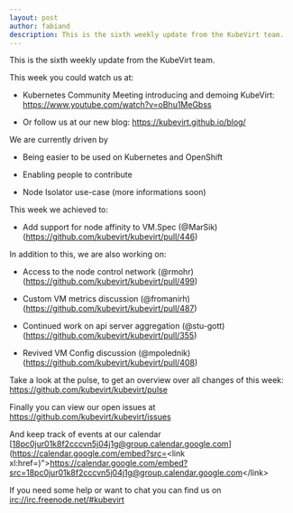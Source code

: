 ```yaml
---
layout: post
author: fabiand
description: This is the sixth weekly update from the KubeVirt team.
---
```

This is the sixth weekly update from the KubeVirt team.

This week you could watch us at:

-   Kubernetes Community Meeting introducing and demoing KubeVirt:
    <https://www.youtube.com/watch?v=oBhu1MeGbss>

-   Or follow us at our new blog: <https://kubevirt.github.io/blog/>

We are currently driven by

-   Being easier to be used on Kubernetes and OpenShift

-   Enabling people to contribute

-   Node Isolator use-case (more informations soon)

This week we achieved to:

-   Add support for node affinity to VM.Spec (@MarSik)
    (<https://github.com/kubevirt/kubevirt/pull/446>)

In addition to this, we are also working on:

-   Access to the node control network (@rmohr)
    (<https://github.com/kubevirt/kubevirt/pull/499>)

-   Custom VM metrics discussion (@fromanirh)
    (<https://github.com/kubevirt/kubevirt/pull/487>)

-   Continued work on api server aggregation (@stu-gott)
    (<https://github.com/kubevirt/kubevirt/pull/355>)

-   Revived VM Config discussion (@mpolednik)
    (<https://github.com/kubevirt/kubevirt/pull/408>)

Take a look at the pulse, to get an overview over all changes of this
week: <https://github.com/kubevirt/kubevirt/pulse>

Finally you can view our open issues at
<https://github.com/kubevirt/kubevirt/issues>

And keep track of events at our calendar
[18pc0jur01k8f2cccvn5j04j1g@group.calendar.google.com](https://calendar.google.com/embed?src=<link xl:href=)"&gt;https://calendar.google.com/embed?src=<18pc0jur01k8f2cccvn5j04j1g@group.calendar.google.com>&lt;/link&gt;

If you need some help or want to chat you can find us on
<irc://irc.freenode.net/#kubevirt>

